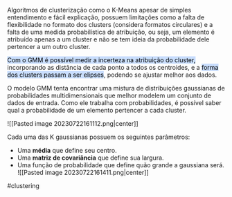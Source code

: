 Algoritmos de clusterização como o K-Means apesar de simples entendimento e fácil explicação, possuem limitações como a falta de flexibilidade no formato dos clusters (considera formatos circulares) e a falta de uma medida probabilística de atribuição, ou seja, um elemento é atribuído apenas a um cluster e não se tem ideia da probabilidade dele pertencer a um outro cluster.

<mark style="background: #ADCCFFA6;">Com o GMM é possível medir a incerteza na atribuição do cluster,</mark> incorporando as distância de cada ponto a todos os centroides, e a <mark style="background: #ADCCFFA6;">forma dos clusters passam a ser elipses</mark>, podendo se ajustar melhor aos dados.

O modelo GMM tenta encontrar uma mistura de distribuições gaussianas de probabilidades multidimensionais que melhor modelem um conjunto de dados de entrada. Como ele trabalha com probabilidades, é possível saber qual a probabilidade de um elemento pertencer a cada cluster.

![[Pasted image 20230722161112.png|center]]

Cada uma das K gaussianas possuem os seguintes parâmetros:
- Uma **média** que define seu centro.
- Uma **matriz de covariância** que define sua largura.
- Uma função de probabilidade que define quão grande a gaussiana será.
![[Pasted image 20230722161411.png|center]]

#clustering 